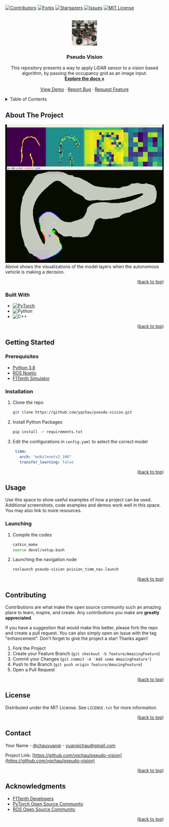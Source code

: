 <a name="readme-top"></a>

[![Contributors][contributors-shield]][contributors-url]
[![Forks][forks-shield]][forks-url]
[![Stargazers][stars-shield]][stars-url]
[![Issues][issues-shield]][issues-url]
[![MIT License][license-shield]][license-url]



<!-- PROJECT LOGO -->
<br />
<div align="center">
  <a href="https://github.com/yqchau/pseudo-vision">
    <img src="images/vehicle.jpeg" alt="Logo" width="80" height="80">
  </a>

<h3 align="center">Pseudo Vision</h3>

  <p align="center">
    This repository presents a way to apply LiDAR sensor to a vision based algorithm, by passing the occupancy grid as an image input.
    <br />
    <a href="https://github.com/yqchau/pseudo-vision"><strong>Explore the docs »</strong></a>
    <br />
    <br />
    <a href="https://github.com/yqchau/pseudo-vision">View Demo</a>
    ·
    <a href="https://github.com/yqchau/pseudo-vision/issues">Report Bug</a>
    ·
    <a href="https://github.com/yqchau/pseudo-vision/issues">Request Feature</a>
  </p>
</div>



<!-- TABLE OF CONTENTS -->
<details>
  <summary>Table of Contents</summary>
  <ol>
    <li>
      <a href="#about-the-project">About The Project</a>
      <ul>
        <li><a href="#built-with">Built With</a></li>
      </ul>
    </li>
    <li>
      <a href="#getting-started">Getting Started</a>
      <ul>
        <li><a href="#prerequisites">Prerequisites</a></li>
        <li><a href="#installation">Installation</a></li>
      </ul>
    </li>
    <li><a href="#usage">Usage</a></li>
    <li><a href="#contributing">Contributing</a></li>
    <li><a href="#license">License</a></li>
    <li><a href="#contact">Contact</a></li>
    <li><a href="#acknowledgments">Acknowledgments</a></li>
  </ol>
</details>



<!-- ABOUT THE PROJECT -->
## About The Project

![Product Name Screen Shot](images/pseudo_vision.png)
Above shows the visualizations of the model layers when the autonomous vehicle is making a decision.

<p align="right">(<a href="#readme-top">back to top</a>)</p>



### Built With
* [![PyTorch][torch]][torch-url]
* ![Python](https://img.shields.io/badge/python-3670A0?style=for-the-badge&logo=python&logoColor=ffdd54)
* ![C++](https://img.shields.io/badge/c++-%2300599C.svg?style=for-the-badge&logo=c%2B%2B&logoColor=white)


<p align="right">(<a href="#readme-top">back to top</a>)</p>



<!-- GETTING STARTED -->
## Getting Started

### Prerequisites


* [Python 3.8](https://www.python.org/downloads/)
* [ROS Noetic](http://wiki.ros.org/noetic/Installation)
* [F1Tenth Simulator](https://github.com/f1tenth/f1tenth_simulator)

### Installation
1. Clone the repo
   ```sh
   git clone https://github.com/yqchau/pseudo-vision.git
   ```
2. Install Python Packages
   ```sh
   pip install -r requirements.txt
   ```
3. Edit the configurations in `config.yaml` to select the correct model
   ```yaml
    timm:
      arch: "mobilenetv2_100"
      transfer_learning: false
   ```

<p align="right">(<a href="#readme-top">back to top</a>)</p>



<!-- USAGE EXAMPLES -->
## Usage

Use this space to show useful examples of how a project can be used. Additional screenshots, code examples and demos work well in this space. You may also link to more resources.

### Launching
1. Compile the codes
   ```sh
   catkin_make
   source devel/setup.bash
   ```
2. Launching the navigation node
   ```sh
   roslaunch pseudo-vision pvision_timm_nav.launch
   ```

<p align="right">(<a href="#readme-top">back to top</a>)</p>






<!-- CONTRIBUTING -->
## Contributing

Contributions are what make the open source community such an amazing place to learn, inspire, and create. Any contributions you make are **greatly appreciated**.

If you have a suggestion that would make this better, please fork the repo and create a pull request. You can also simply open an issue with the tag "enhancement".
Don't forget to give the project a star! Thanks again!

1. Fork the Project
2. Create your Feature Branch (`git checkout -b feature/AmazingFeature`)
3. Commit your Changes (`git commit -m 'Add some AmazingFeature'`)
4. Push to the Branch (`git push origin feature/AmazingFeature`)
5. Open a Pull Request

<p align="right">(<a href="#readme-top">back to top</a>)</p>



<!-- LICENSE -->
## License

Distributed under the MIT License. See `LICENSE.txt` for more information.

<p align="right">(<a href="#readme-top">back to top</a>)</p>



<!-- CONTACT -->
## Contact

Your Name - [@chauyuanqi](https://twitter.com/chauyuanqi) - yuanqichau@gmail.com

Project Link: [https://github.com/yqchau/pseudo-vision](https://github.com/yqchau/pseudo-vision)

<p align="right">(<a href="#readme-top">back to top</a>)</p>



<!-- ACKNOWLEDGMENTS -->
## Acknowledgments

* [F1Tenth Developers](https://f1tenth.org)
* [PyTorch Open Source Community](https://pytorch.org)
* [ROS Open Source Community](http://wiki.ros.org/Documentation)

<p align="right">(<a href="#readme-top">back to top</a>)</p>



<!-- MARKDOWN LINKS & IMAGES -->
<!-- https://www.markdownguide.org/basic-syntax/#reference-style-links -->
[contributors-shield]: https://img.shields.io/github/contributors/yqchau/pseudo-vision.svg?style=for-the-badge
[contributors-url]: https://github.com/yqchau/pseudo-vision/graphs/contributors
[forks-shield]: https://img.shields.io/github/forks/yqchau/pseudo-vision.svg?style=for-the-badge
[forks-url]: https://github.com/yqchau/pseudo-vision/network/members
[stars-shield]: https://img.shields.io/github/stars/yqchau/pseudo-vision.svg?style=for-the-badge
[stars-url]: https://github.com/yqchau/pseudo-vision/stargazers
[issues-shield]: https://img.shields.io/github/issues/yqchau/pseudo-vision.svg?style=for-the-badge
[issues-url]: https://github.com/yqchau/pseudo-vision/issues
[license-shield]: https://img.shields.io/github/license/yqchau/pseudo-vision.svg?style=for-the-badge
[license-url]: https://github.com/yqchau/pseudo-vision/blob/master/LICENSE.md
[linkedin-shield]: https://img.shields.io/badge/-LinkedIn-black.svg?style=for-the-badge&logo=linkedin&colorB=555
[linkedin-url]: https://linkedin.com/in/yuanqichau
[product-screenshot]: images/screenshot.png
[torch]: https://img.shields.io/badge/PyTorch-%23EE4C2C.svg?style=for-the-badge&logo=PyTorch&logoColor=white
[torch-url]: https://pytorch.org
